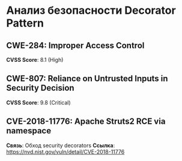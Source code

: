 # Анализ безопасности Decorator Pattern

## CWE-284: Improper Access Control
**CVSS Score**: 8.1 (High)

## CWE-807: Reliance on Untrusted Inputs in Security Decision
**CVSS Score**: 9.8 (Critical)

## CVE-2018-11776: Apache Struts2 RCE via namespace
**Связь**: Обход security decorators
**Ссылка**: https://nvd.nist.gov/vuln/detail/CVE-2018-11776
